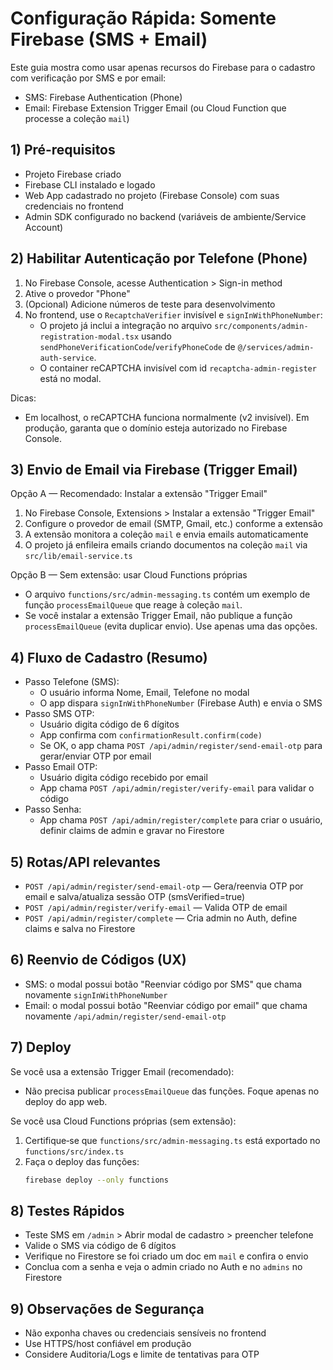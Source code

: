# Configuração Rápida: Somente Firebase (SMS + Email)

Este guia mostra como usar apenas recursos do Firebase para o cadastro com verificação por SMS e por email:
- SMS: Firebase Authentication (Phone)
- Email: Firebase Extension Trigger Email (ou Cloud Function que processe a coleção `mail`)

## 1) Pré‑requisitos
- Projeto Firebase criado
- Firebase CLI instalado e logado
- Web App cadastrado no projeto (Firebase Console) com suas credenciais no frontend
- Admin SDK configurado no backend (variáveis de ambiente/Service Account)

## 2) Habilitar Autenticação por Telefone (Phone)
1. No Firebase Console, acesse Authentication > Sign-in method
2. Ative o provedor "Phone"
3. (Opcional) Adicione números de teste para desenvolvimento
4. No frontend, use o `RecaptchaVerifier` invisível e `signInWithPhoneNumber`:
   - O projeto já inclui a integração no arquivo `src/components/admin-registration-modal.tsx` usando `sendPhoneVerificationCode`/`verifyPhoneCode` de `@/services/admin-auth-service`.
   - O container reCAPTCHA invisível com id `recaptcha-admin-register` está no modal.

Dicas:
- Em localhost, o reCAPTCHA funciona normalmente (v2 invisível). Em produção, garanta que o domínio esteja autorizado no Firebase Console.

## 3) Envio de Email via Firebase (Trigger Email)
Opção A — Recomendado: Instalar a extensão "Trigger Email"
1. No Firebase Console, Extensions > Instalar a extensão "Trigger Email"
2. Configure o provedor de email (SMTP, Gmail, etc.) conforme a extensão
3. A extensão monitora a coleção `mail` e envia emails automaticamente
4. O projeto já enfileira emails criando documentos na coleção `mail` via `src/lib/email-service.ts`

Opção B — Sem extensão: usar Cloud Functions próprias
- O arquivo `functions/src/admin-messaging.ts` contém um exemplo de função `processEmailQueue` que reage à coleção `mail`.
- Se você instalar a extensão Trigger Email, não publique a função `processEmailQueue` (evita duplicar envio). Use apenas uma das opções.

## 4) Fluxo de Cadastro (Resumo)
- Passo Telefone (SMS):
  - O usuário informa Nome, Email, Telefone no modal
  - O app dispara `signInWithPhoneNumber` (Firebase Auth) e envia o SMS
- Passo SMS OTP:
  - Usuário digita código de 6 dígitos
  - App confirma com `confirmationResult.confirm(code)`
  - Se OK, o app chama `POST /api/admin/register/send-email-otp` para gerar/enviar OTP por email
- Passo Email OTP:
  - Usuário digita código recebido por email
  - App chama `POST /api/admin/register/verify-email` para validar o código
- Passo Senha:
  - App chama `POST /api/admin/register/complete` para criar o usuário, definir claims de admin e gravar no Firestore

## 5) Rotas/API relevantes
- `POST /api/admin/register/send-email-otp` — Gera/reenvia OTP por email e salva/atualiza sessão OTP (smsVerified=true)
- `POST /api/admin/register/verify-email` — Valida OTP de email
- `POST /api/admin/register/complete` — Cria admin no Auth, define claims e salva no Firestore

## 6) Reenvio de Códigos (UX)
- SMS: o modal possui botão "Reenviar código por SMS" que chama novamente `signInWithPhoneNumber`
- Email: o modal possui botão "Reenviar código por email" que chama novamente `/api/admin/register/send-email-otp`

## 7) Deploy
Se você usa a extensão Trigger Email (recomendado):
- Não precisa publicar `processEmailQueue` das funções. Foque apenas no deploy do app web.

Se você usa Cloud Functions próprias (sem extensão):
1. Certifique‑se que `functions/src/admin-messaging.ts` está exportado no `functions/src/index.ts`
2. Faça o deploy das funções:
   ```bash
   firebase deploy --only functions
   ```

## 8) Testes Rápidos
- Teste SMS em `/admin` > Abrir modal de cadastro > preencher telefone
- Valide o SMS via código de 6 dígitos
- Verifique no Firestore se foi criado um doc em `mail` e confira o envio
- Conclua com a senha e veja o admin criado no Auth e no `admins` no Firestore

## 9) Observações de Segurança
- Não exponha chaves ou credenciais sensíveis no frontend
- Use HTTPS/host confiável em produção
- Considere Auditoria/Logs e limite de tentativas para OTP
